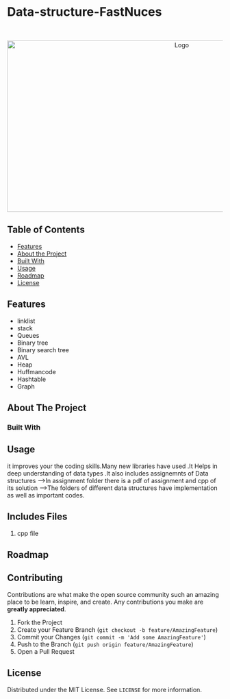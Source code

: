 # Data-structure-FastNuces 


<br />
<p align="center">
    <img src="http://nu.edu.pk/Content/images/NU-logo.jpg" alt="Logo" width="800" height="400">
  </a>
</p>



<!-- TABLE OF CONTENTS -->
## Table of Contents

* [Features](#features)
* [About the Project](#abouttheproject)
* [Built With](#builtwith)
* [Usage](#usage)
* [Roadmap](#roadmap)
* [License](#license)




## Features

-   linklist
-   stack
-   Queues
-   Binary tree
-   Binary search tree
-   AVL
-   Heap
-   Huffmancode
-   Hashtable
-   Graph



<!-- ABOUT THE PROJECT -->
## About The Project


### Built With



<!-- GETTING STARTED -->

## Usage

it improves your the coding skills.Many new libraries have used .It Helps in deep understanding of data types .It also includes assignemnts of Data structures 
-->In assignment folder there is a pdf of assignment and cpp of its solution
-->The folders of different data structures have implementation as well as important codes.




## Includes Files
1. cpp file


<!-- ROADMAP -->
## Roadmap

<!-- CONTRIBUTING -->
## Contributing

Contributions are what make the open source community such an amazing place to be learn, inspire, and create. Any contributions you make are **greatly appreciated**.

1. Fork the Project
2. Create your Feature Branch (`git checkout -b feature/AmazingFeature`)
3. Commit your Changes (`git commit -m 'Add some AmazingFeature'`)
4. Push to the Branch (`git push origin feature/AmazingFeature`)
5. Open a Pull Request

<!-- LICENSE -->
## License
Distributed under the MIT License. See `LICENSE` for more information.
